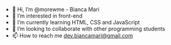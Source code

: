 - 👋 Hi, I’m @morewme - Bianca Mari
- 👀 I’m interested in front-end
- 🌱 I’m currently learning HTML, CSS and JavaScript
- 💞️ I’m looking to collaborate with other programming students
- 📫 How to reach me dev.biancamari@gmail.com

<!---
morewme/morewme is a ✨ special ✨ repository because its `README.md` (this file) appears on your GitHub profile.
You can click the Preview link to take a look at your changes.
--->
